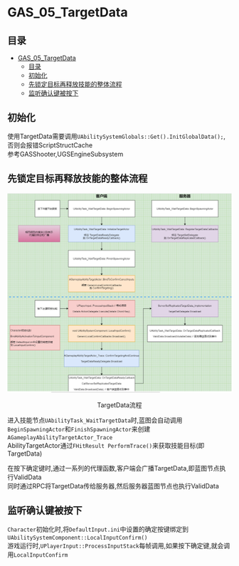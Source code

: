 # GAS_05_TargetData
## 目录
- [GAS_05_TargetData](#gas_05_targetdata)
    - [目录](#目录)
    - [初始化](#初始化)
    - [先锁定目标再释放技能的整体流程](#先锁定目标再释放技能的整体流程)
    - [监听确认键被按下](#监听确认键被按下)

## 初始化
使用TargetData需要调用`UAbilitySystemGlobals::Get().InitGlobalData();`,否则会报错ScriptStructCache  
参考GASShooter,UGSEngineSubsystem  

## 先锁定目标再释放技能的整体流程
![](Images/TargetData流程.png)  
<center>TargetData流程</center>

进入技能节点`UAbilityTask_WaitTargetData`时,蓝图会自动调用`BeginSpawningActor`和`FinishSpawningActor`来创建`AGameplayAbilityTargetActor_Trace`  
AbilityTargetActor通过`FHitResult PerformTrace()`来获取技能目标(即TargetData)  

在按下确定键时,通过一系列的代理函数,客户端会广播TargetData,即蓝图节点执行ValidData  
同时通过RPC将TargetData传给服务器,然后服务器蓝图节点也执行ValidData  

## 监听确认键被按下
`Character`初始化时,将`DefaultInput.ini`中设置的确定按键绑定到`UAbilitySystemComponent::LocalInputConfirm()`  
游戏运行时,`UPlayerInput::ProcessInputStack`每帧调用,如果按下确定键,就会调用`LocalInputConfirm`  
